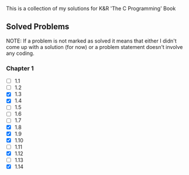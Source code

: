 This is a collection of my solutions for K&R 'The C Programming' Book

## Solved Problems
NOTE: If a problem is not marked as solved it means that either I didn't come up with a solution (for now) or a problem statement doesn't involve any coding.

### Chapter 1

- [ ] 1.1
- [ ] 1.2
- [x] 1.3
- [x] 1.4
- [ ] 1.5
- [ ] 1.6
- [ ] 1.7
- [x] 1.8
- [x] 1.9
- [x] 1.10
- [ ] 1.11
- [x] 1.12
- [ ] 1.13
- [x] 1.14
